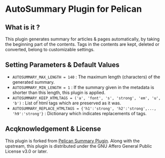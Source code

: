 # AutoSummary Plugin for Pelican
## What is it ?
This plugin generates summary for articles & pages automatically,
by taking the beginning part of the contents.
Tags in the contents are kept, deleted or converted, belong to customizable settings.

## Setting Parameters & Default Values
- `AUTOSUMMARY_MAX_LENGTH = 140` : The maximum length (characters) of the generated summary.
- `AUTOSUMMARY_MIN_LENGTH = 1` : If the summary given in the metadata is shorter than this length, this plugin is applied.
- `AUTOSUMMARY_KEEP_HTMLTAGS = ('a', 'font', 's', 'strong', 'em', 'u', 'b')` : List of html tags which are preserved as it was.
- `AUTOSUMMARY_REPLACE_HTMLTAGS = {'h1':'strong', 'h2':'strong',..., 'h9':'strong'}` : Dictionary which indicates replacements of tags.

## Acqknowledgement & License
This plugin is forked from [Pelican Summary Plugin](https://github.com/getpelican/pelican-plugins/tree/master/summary).
Along with the upstream, this plugin is distributed under the GNU Affero General Public License v3.0 or later.
